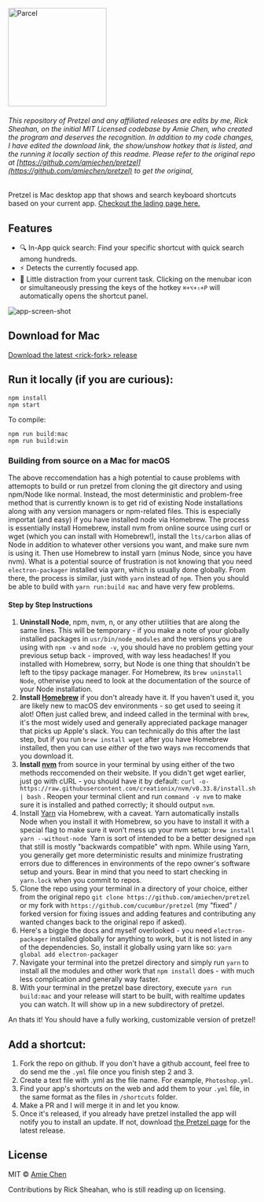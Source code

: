 <p align="left">
  <a href="https://www.amie-chen.com/pretzel/" target="_blank">
    <img alt="Parcel" src="./screenshot/logo.png" width="200">
  </a>
</p>

###### This repository of Pretzel and any affiliated releases are edits by me, Rick Sheahan, on the initial MIT Licensed codebase by Amie Chen, who created the program and deserves the recognition. In addition to my code changes, I have edited the download link, the show/unshow hotkey that is listed, and the running it locally section of this readme. Please refer to the original repo at [https://github.com/amiechen/pretzel](https://github.com/amiechen/pretzel) to get the original,

Pretzel is Mac desktop app that shows and search keyboard shortcuts based on your current app. [Checkout the lading page here.](https://www.amie-chen.com/pretzel)

## Features

* 🔍 In-App quick search: Find your specific shortcut with quick search among hundreds.
* ⚡ Detects the currently focused app.
* 🐠 Little distraction from your current task. Clicking on the menubar icon or simultaneously pressing the keys of the hotkey `⌘+⌥+⇧+P` will automatically opens the shortcut panel.

![app-screen-shot](./screenshot/app-screen.png)

## Download for Mac

[Download the latest \<rick-fork\> release](https://ricksheahan.io/downloads/Pretzel.app)

## Run it locally (if you are curious):

```
npm install
npm start
```

To compile:

```
npm run build:mac
npm run build:win
```

### Building from source on a Mac for macOS
The above reccomendation has a high potential to cause problems with attemopts to build or run pretzel from cloning the git directory and using npm/Node like normal. Instead, the most deterministic and problem-free method that is currently known is to get rid of existing Node installations along with any version managers or npm-related files. This is especially importat (and easy) if you have installed node via Homebrew. 
The process is essentially install Homebrew, install nvm from online source using curl or wget (which you can install with Homebrew!), install the `lts/carbon` alias of Node in addition to whatever other versions you want, and make sure nvm is using it. Then use Homebrew to install yarn (minus Node, since you have nvm). What is a potential source of frustration is not knowing that you need `electron-packager` installed via yarn, which is usually done globally. From there, the process is similar, just with `yarn` instead of `npm`. Then you should be able to build with `yarn run:build mac` and have very few problems.

#### Step by Step Instructions
1. **Uninstall Node**, npm, nvm, n, or any other utilities that are along the same lines. This will be temporary - if you make a note of your globally installed packages in `usr/bin/node_modules` and the versions you are using with `npm -v` and `node -v`, you should have no problem getting your previous setup back - improved, with way less headaches! If you installed with Homebrew, sorry, but Node is one thing that shouldn't be left to the tipsy package manager. For Homebrew, its `brew uninstall Node`, otherwise you need to look at the documentation of the source of your Node installation.
2. **Install [Homebrew](https://brew.sh)** if you don't already have it. If you haven't used it, you are likely new to macOS dev environments - so get used to seeing it alot! Often just called brew, and indeed called in the terminal with `brew`, it's the most widely used and generally appreciated package manager that picks up Apple's slack. You can technically do this after the last step, but if you run `brew install wget` after you have Homebrew installed, then you can use *either* of the two ways `nvm` reccomends that you download it.
3. **Install [nvm](https://github.com/creationix/nvm#install-script)** from source in your terminal by using either of the two methods reccomended on their website. If you didn't get wget earlier, just go with cURL - you should have it by default: `curl -o- https://raw.githubusercontent.com/creationix/nvm/v0.33.8/install.sh | bash` . Reopen your terminal client and run `command -v nvm` to make sure it is installed and pathed correctly; it should output `nvm`.
4. Install [Yarn](https://yarnpkg.com/lang/en/docs/install/) via Homebrew, with a caveat. Yarn automatically installs Node when you install it with Homebrew, so you have to install it with a special flag to make sure it won't mess up your nvm setup: `brew install yarn --without-node
`Yarn is sort of intended to be a better designed `npm` that still is mostly "backwards compatible" with npm. While using Yarn, you generally get more deterministic results and minimize frustrating errors due to differences in environments of the repo owner's software setup and yours. Bear in mind that you need to start checking in `yarn.lock` when you commit to repos.
5. Clone the repo using your terminal in a directory of your choice, either from the original repo `git clone https://github.com/amiechen/pretzel` or my fork with `https://github.com/cucumbur/pretzel` (my "fixed" / forked version for fixing issues and adding features and contributing any wanted changes back to the original repo if asked).
6. Here's a biggie the docs and myself overlooked - you need `electron-packager` installed globally for anything to work, but it is not listed in any of the dependencies. So, install it globally using yarn like so: `yarn global add electron-packager`
7. Navigate your terminal into the pretzel directory and simply run `yarn` to install all the modules and other work that `npm install` does - with much less complication and generally way faster.
8. With your terminal in the pretzel base directory, execute `yarn run build:mac` and your release will start to be built, with realtime updates you can watch. It will show up in a new subdirectory of pretzel. 

An thats it! You should have a fully working, customizable version of pretzel!


## Add a shortcut:

1.  Fork the repo on github. If you don't have a github account, feel free to do send me the `.yml` file once you finish step 2 and 3.
2.  Create a text file with <your-app-name>.yml as the file name. For example, `Photoshop.yml`.
3.  Find your app's shortcuts on the web and add them to your `.yml` file, in the same format as the files in `/shortcuts` folder.
4.  Make a PR and I will merge it in and let you know.
5.  Once it's released, if you already have pretzel installed the app will notify you to install an update. If not, download [the Pretzel page]() for the latest release.

## License

MIT © [Amie Chen](https://amie-chen.com)

Contributions by Rick Sheahan, who is still reading up on licensing.
